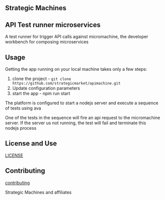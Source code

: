 ## Strategic Machines

## API Test runner microservices

A test runner for trigger API calls against micromachine, the developer workbench for composing microservices

## Usage

Getting the app running on your local machine takes only a few steps:

1. clone the project - `git clone https://github.com/strategicmarket/apimachine.git`
3. Update configuration parameters
4. start the app - npm run start

The platform is configured to start a nodejs server and execute a sequence of tests using ava

One of the tests in the sequence will fire an api request to the micromachine server. If the server us not running, the test will fail and terminate this nodejs process

## License and Use
 [LICENSE](./LICENSE.txt)

## Contributing
 [contributing](.github/CONTRIBUTING.md)

Strategic Machines and affiliates
